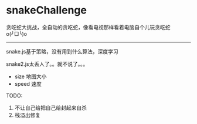 # snakeChallenge
贪吃蛇大挑战，全自动的贪吃蛇，像看电视那样看着电脑自个儿玩贪吃蛇o(╯□╰)o

---
snake.js基于策略，没有用到什么算法，深度学习

snake2.js太丢人了。。就不说了。。。
- size 地图大小
- speed 速度


TODO:
1. 不让自己给把自己给封起来自杀
2. 栈溢出修复